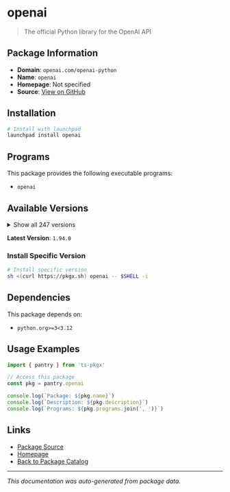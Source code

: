 # openai

> The official Python library for the OpenAI API

## Package Information

- **Domain**: `openai.com/openai-python`
- **Name**: `openai`
- **Homepage**: Not specified
- **Source**: [View on GitHub](https://github.com/pkgxdev/pantry/tree/main/projects/openai.com/openai-python/package.yml)

## Installation

```bash
# Install with launchpad
launchpad install openai
```

## Programs

This package provides the following executable programs:

- `openai`

## Available Versions

<details>
<summary>Show all 247 versions</summary>

- `1.94.0`, `1.93.3`, `1.93.2`, `1.93.1`, `1.93.0`
- `1.92.3`, `1.92.2`, `1.92.1`, `1.92.0`, `1.91.0`
- `1.90.0`, `1.89.0`, `1.88.0`, `1.87.0`, `1.86.0`
- `1.85.0`, `1.84.0`, `1.83.0`, `1.82.1`, `1.82.0`
- `1.81.0`, `1.80.0`, `1.79.0`, `1.78.1`, `1.78.0`
- `1.77.0`, `1.76.2`, `1.76.1`, `1.76.0`, `1.75.0`
- `1.74.1`, `1.74.0`, `1.73.0`, `1.72.0`, `1.71.0`
- `1.70.0`, `1.69.0`, `1.68.2`, `1.68.1`, `1.68.0`
- `1.67.0`, `1.66.5`, `1.66.4`, `1.66.3`, `1.66.2`
- `1.66.1`, `1.66.0`, `1.65.5`, `1.65.4`, `1.65.3`
- `1.65.2`, `1.65.1`, `1.65.0`, `1.64.0`, `1.63.2`
- `1.63.1`, `1.63.0`, `1.62.0`, `1.61.1`, `1.61.0`
- `1.60.2`, `1.60.1`, `1.60.0`, `1.59.9`, `1.59.8`
- `1.59.7`, `1.59.6`, `1.59.5`, `1.59.4`, `1.59.3`
- `1.59.2`, `1.59.1`, `1.59.0`, `1.58.1`, `1.58.0`
- `1.57.4`, `1.57.3`, `1.57.2`, `1.57.1`, `1.57.0`
- `1.56.2`, `1.56.1`, `1.56.0`, `1.55.3`, `1.55.2`
- `1.55.1`, `1.55.0`, `1.54.5`, `1.54.4`, `1.54.3`
- `1.54.2`, `1.54.1`, `1.54.0`, `1.53.1`, `1.53.0`
- `1.52.2`, `1.52.1`, `1.52.0`, `1.51.2`, `1.51.1`
- `1.51.0`, `1.50.2`, `1.50.1`, `1.50.0`, `1.49.0`
- `1.48.0`, `1.47.1`, `1.47.0`, `1.46.1`, `1.46.0`
- `1.45.1`, `1.45.0`, `1.44.1`, `1.44.0`, `1.43.1`
- `1.43.0`, `1.42.0`, `1.41.1`, `1.41.0`, `1.40.8`
- `1.40.7`, `1.40.6`, `1.40.5`, `1.40.4`, `1.40.3`
- `1.40.2`, `1.40.1`, `1.40.0`, `1.39.0`, `1.38.0`
- `1.37.2`, `1.37.1`, `1.37.0`, `1.36.1`, `1.36.0`
- `1.35.15`, `1.35.14`, `1.35.13`, `1.35.12`, `1.35.11`
- `1.35.10`, `1.35.9`, `1.35.8`, `1.35.7`, `1.35.6`
- `1.35.5`, `1.35.4`, `1.35.3`, `1.35.2`, `1.35.1`
- `1.35.0`, `1.34.0`, `1.33.0`, `1.32.1`, `1.32.0`
- `1.31.2`, `1.31.1`, `1.31.0`, `1.30.5`, `1.30.4`
- `1.30.3`, `1.30.2`, `1.30.1`, `1.30.0`, `1.29.0`
- `1.28.2`, `1.28.1`, `1.28.0`, `1.27.0`, `1.26.0`
- `1.25.2`, `1.25.1`, `1.25.0`, `1.24.1`, `1.24.0`
- `1.23.6`, `1.23.5`, `1.23.4`, `1.23.3`, `1.23.2`
- `1.23.1`, `1.23.0`, `1.22.0`, `1.21.2`, `1.21.1`
- `1.21.0`, `1.20.0`, `1.19.0`, `1.18.0`, `1.17.1`
- `1.17.0`, `1.16.2`, `1.16.1`, `1.16.0`, `1.15.0`
- `1.14.3`, `1.14.2`, `1.14.1`, `1.14.0`, `1.13.4`
- `1.13.3`, `1.13.2`, `1.13.1`, `1.13.0`, `1.12.0`
- `1.11.1`, `1.11.0`, `1.10.0`, `1.9.0`, `1.8.0`
- `1.7.2`, `1.7.1`, `1.7.0`, `1.6.1`, `1.6.0`
- `1.5.0`, `1.4.0`, `1.3.9`, `1.3.8`, `1.3.7`
- `1.3.6`, `1.3.5`, `1.3.4`, `1.3.3`, `1.3.2`
- `1.3.1`, `1.3.0`, `1.2.4`, `1.2.3`, `1.2.2`
- `1.2.1`, `1.2.0`, `1.1.2`, `1.1.0`, `1.0.1`
- `1.0.0`, `0.28.1`, `0.28.0`, `0.27.10`, `0.27.9`
- `0.27.8`, `0.27.7`, `0.27.6`, `0.27.5`, `0.27.4`
- `0.27.3`, `0.27.2`

</details>

**Latest Version**: `1.94.0`

### Install Specific Version

```bash
# Install specific version
sh <(curl https://pkgx.sh) openai -- $SHELL -i
```

## Dependencies

This package depends on:

- `python.org>=3<3.12`

## Usage Examples

```typescript
import { pantry } from 'ts-pkgx'

// Access this package
const pkg = pantry.openai

console.log(`Package: ${pkg.name}`)
console.log(`Description: ${pkg.description}`)
console.log(`Programs: ${pkg.programs.join(', ')}`)
```

## Links

- [Package Source](https://github.com/pkgxdev/pantry/tree/main/projects/openai.com/openai-python/package.yml)
- [Homepage](#)
- [Back to Package Catalog](../../../package-catalog.md)

---

*This documentation was auto-generated from package data.*
